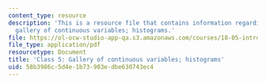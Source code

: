 ```yaml
---
content_type: resource
description: 'This is a resource file that contains information regarding class 5:
  gallery of continuous variables; histograms.'
file: https://ol-ocw-studio-app-qa.s3.amazonaws.com/courses/18-05-introduction-to-probability-and-statistics-spring-2014/58b3986c5d4e1b73903edbe630743ec4_MIT18_05S14_class5prep_c.pdf
file_type: application/pdf
resourcetype: Document
title: 'Class 5: Gallery of continuous variables; histograms'
uid: 58b3986c-5d4e-1b73-903e-dbe630743ec4
---
```

